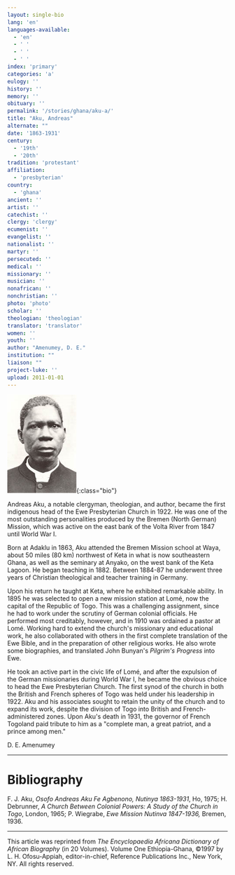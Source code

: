 ```yaml
---
layout: single-bio
lang: 'en'
languages-available:
  - 'en'
  - ' '
  - ' '
  - ' '
index: 'primary'
categories: 'a'
eulogy: ''
history: ''
memory: ''
obituary: ''
permalink: '/stories/ghana/aku-a/'
title: "Aku, Andreas"
alternate: ""
date: '1863-1931'
century:
  - '19th'
  - '20th'
tradition: 'protestant'
affiliation:
  - 'presbyterian'
country:
  - 'ghana'
ancient: ''
artist: ''
catechist: ''
clergy: 'clergy'
ecumenist: ''
evangelist: ''
nationalist: ''
martyr: ''
persecuted: ''
medical: ''
missionary: ''
musician: ''
nonafrican: ''
nonchristian: ''
photo: 'photo'
scholar: ''
theologian: 'theologian'
translator: 'translator'
women: ''
youth: ''
author: "Amenumey, D. E."
institution: ""
liaison: ""
project-luke: ''
upload: 2011-01-01
---
```


![Andreas Aku](/images/bio-pics/ghana/aku-a/Aku_small.jpg){:class="bio"}

Andreas Aku, a notable clergyman, theologian, and author, became the first indigenous head of the Ewe Presbyterian Church in 1922. He was one of the most outstanding personalities produced by the Bremen (North German) Mission, which was active on the east bank of the Volta River from 1847 until World War I.

Born at Adaklu in 1863, Aku attended the Bremen Mission school at Waya, about 50 miles (80 km) northwest of Keta in what is now southeastern Ghana, as well as the seminary at Anyako, on the west bank of the Keta Lagoon. He began teaching in 1882. Between 1884-87 he underwent three years of Christian theological and teacher training in Germany.

Upon his return he taught at Keta, where he exhibited remarkable ability. In 1895 he was selected to open a new mission station at Lomé, now the capital of the Republic of Togo. This was a challenging assignment, since he had to work under the scrutiny of German colonial officials. He performed most creditably, however, and in 1910 was ordained a pastor at Lomé. Working hard to extend the church's missionary and educational work, he also collaborated with others in the first complete translation of the Ewe Bible, and in the preparation of other religious works. He also wrote some biographies, and translated John Bunyan's *Pilgrim's Progress* into Ewe.

He took an active part in the civic life of Lomé, and after the expulsion  of the German missionaries during World War I, he became the obvious choice to head the Ewe Presbyterian Church. The first synod of the church in both the British and French spheres of Togo was held under his leadership in 1922. Aku and his associates sought to retain the unity of the church and to expand its work, despite the division of Togo into British and French-administered zones. Upon Aku's death in 1931, the  governor of French Togoland paid tribute to him as a "complete man, a great patriot, and a prince among men."

D. E. Amenumey

---

# Bibliography

F. J. Aku, *Osofo Andreas Aku Fe Agbenono, Nutinya 1863-1931*, Ho, 1975; H. Debrunner, *A Church Between Colonial Powers: A Study of the Church in Togo*, London, 1965; P. Wiegrabe, *Ewe Mission Nutinva 1847-1936,* Bremen, 1936.

---

This article was reprinted from *The Encyclopaedia Africana Dictionary of African Biography* (in 20 Volumes). Volume One Ethiopia-Ghana, &copy;1997 by L. H. Ofosu-Appiah, editor-in-chief, Reference Publications Inc., New York, NY. All rights reserved.
